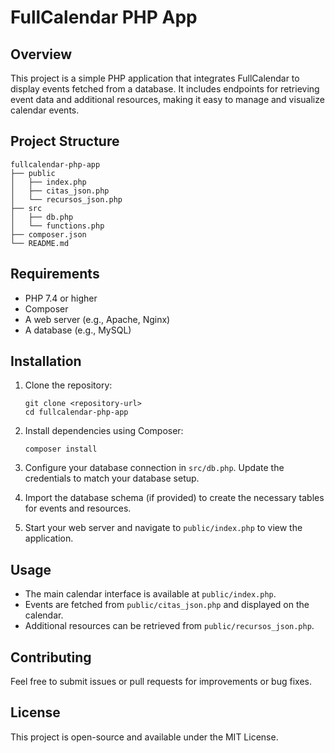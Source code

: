 # FullCalendar PHP App

## Overview
This project is a simple PHP application that integrates FullCalendar to display events fetched from a database. It includes endpoints for retrieving event data and additional resources, making it easy to manage and visualize calendar events.

## Project Structure
```
fullcalendar-php-app
├── public
│   ├── index.php
│   ├── citas_json.php
│   └── recursos_json.php
├── src
│   ├── db.php
│   └── functions.php
├── composer.json
└── README.md
```

## Requirements
- PHP 7.4 or higher
- Composer
- A web server (e.g., Apache, Nginx)
- A database (e.g., MySQL)

## Installation
1. Clone the repository:
   ```
   git clone <repository-url>
   cd fullcalendar-php-app
   ```

2. Install dependencies using Composer:
   ```
   composer install
   ```

3. Configure your database connection in `src/db.php`. Update the credentials to match your database setup.

4. Import the database schema (if provided) to create the necessary tables for events and resources.

5. Start your web server and navigate to `public/index.php` to view the application.

## Usage
- The main calendar interface is available at `public/index.php`.
- Events are fetched from `public/citas_json.php` and displayed on the calendar.
- Additional resources can be retrieved from `public/recursos_json.php`.

## Contributing
Feel free to submit issues or pull requests for improvements or bug fixes.

## License
This project is open-source and available under the MIT License.